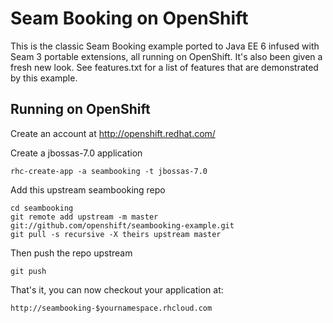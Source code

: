 Seam Booking on OpenShift
=========================

This is the classic Seam Booking example ported to Java EE 6 infused with Seam
3 portable extensions, all running on OpenShift.  It's also been given a fresh 
new look. See features.txt for a list of features that are demonstrated by this 
example.

Running on OpenShift
--------------------

Create an account at http://openshift.redhat.com/

Create a jbossas-7.0 application

    rhc-create-app -a seambooking -t jbossas-7.0

Add this upstream seambooking repo

    cd seambooking
    git remote add upstream -m master git://github.com/openshift/seambooking-example.git
    git pull -s recursive -X theirs upstream master

Then push the repo upstream

    git push

That's it, you can now checkout your application at:

    http://seambooking-$yournamespace.rhcloud.com
